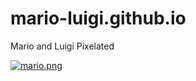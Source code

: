 # mario-luigi.github.io
Mario and Luigi Pixelated

[![mario.png](https://i.postimg.cc/Pqq9qK0Q/mario.png)](https://postimg.cc/NKWpJ8sK)
